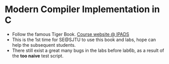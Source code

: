 # Modern Compiler Implementation in C
* Follow the famous Tiger Book. [Course website @ IPADS](http://ipads.se.sjtu.edu.cn/courses/compilers/)
* This is the 1st time for SE@SJTU to use this book and labs, hope can help the subsequent students.
* There still exist a great many bugs in the labs before lab6b, as a result of the **too naive** test script.
